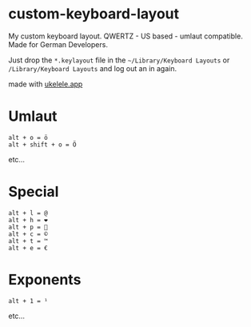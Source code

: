 # custom-keyboard-layout

My custom keyboard layout. QWERTZ - US based - umlaut compatible.
Made for German Developers.

Just drop the `*.keylayout` file in the `~/Library/Keyboard Layouts` or `/Library/Keyboard Layouts` and log out an in again.

made with [ukelele.app](http://scripts.sil.org/cms/scripts/page.php?site_id=nrsi&id=ukelele)

# Umlaut

    alt + o = ö
    alt + shift + o = Ö

etc…

# Special

    alt + l = @
    alt + h = ❤
    alt + p = 
    alt + c = ©
    alt + t = ™
    alt + e = €

# Exponents

    alt + 1 = ¹

etc…
